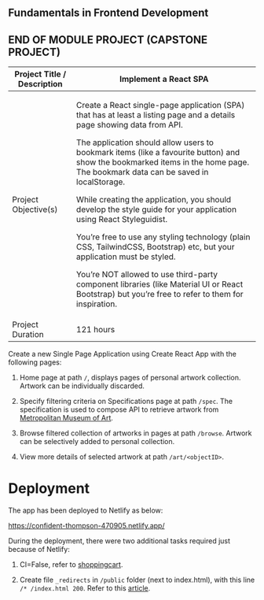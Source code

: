 ## Fundamentals in Frontend Development

## END OF MODULE PROJECT (CAPSTONE PROJECT)

<table>
    <thead> <tr><th>Project Title / Description</th>    <th>Implement a React SPA</th></tr> </thead>
    <tbody>
        <tr>
            <td>Project Objective(s)</td>
            <td>
                <p>Create a React single-page application (SPA) that has at least a listing page and a details page 
				   showing data from API.</p>
                <p>The application should allow users to bookmark items (like a favourite button) and show the 
				   bookmarked items in the home page. The bookmark data can be saved in localStorage.</p>
                <p>While creating the application, you should develop the style guide for your application using 
				   React Styleguidist.</p>
                <p>You’re free to use any styling technology (plain CSS, TailwindCSS, Bootstrap) etc, but your 
				   application must be styled.</p>
                <p>You’re NOT allowed to use third-party component libraries (like Material UI or React Bootstrap)
				   but you’re free to refer to them for inspiration.</p>
            </td>
        </tr>
        <tr>
            <td>Project Duration</td>
            <td>121 hours</td>
        </tr>
    </tbody>
</table>


Create a new Single Page Application using Create React App with the following pages:

1. Home page at path `/`, displays pages of personal artwork collection.  Artwork can be individually discarded.

2. Specify filtering criteria on Specifications page at path `/spec`.  The specification is used to compose API to 
   retrieve artwork from [Metropolitan Museum of Art](https://metmuseum.github.io/).

3. Browse filtered collection of artworks in pages at path `/browse`.  Artwork can be selectively added to personal collection.

4. View more details of selected artwork at path `/art/<objectID>`.


# Deployment

The app has been deployed to Netlify as below:

https://confident-thompson-470905.netlify.app/


During the deployment, there were two additional tasks required just because of Netlify:

1. CI=False, refer to [shoppingcart](https://github.com/encore428/shoppingcart).

1. Create file `_redirects` in `/public` folder (next to index.html), with this line `/* /index.html 200`.  Refer to 
this [article](https://ridbay.medium.com/react-routing-and-netlify-redirects-fd1f00eeee95).




